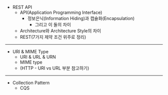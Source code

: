 - REST API
	- API(Application Programming Interface)
		- 정보은닉(Information Hiding)과 캡슐화(Encapsulation)
			- 그리고 이 둘의 차이
	- Architecture와 Architecture Style의 차이
	- REST(7가지 제약 조건 위주로 정리)
---
- URI & MIME Type
	- URI & URL & URN
	- MIME type
	- (HTTP - URI vs URL 부분 참고하기)
---

- Collection Pattern
	- CQS
